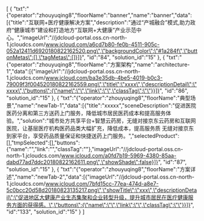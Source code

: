 [
	{
		"txt":"{\"operator\":\"zhouyuqing8\",\"floorName\":\"banner\",\"name\":\"banner\",\"data\":[{\"title\":\"互联网+医疗健康解决方案\",\"description\":\"通过“产城融合”模式,助力政府“健康城市”建设和打造地方“互联网+大健康”产业示范中心。\",\"imageUrl\":\"//jdcloud-portal.oss.cn-north-1.jcloudcs.com/www.jcloud.com/a6cd7b80-fe0b-4511-905c-052a12411d6920180822162520.png\",\"backgroundColor\":\"#1a284f\",\"buttonMetas\":[],\"tagMetas\":[]}]}",
		"id":"84",
		"solution_id":"15"
	},
	{
		"txt":"{\"operator\":\"zhouyuqing8\",\"floorName\":\"方案架构\",\"name\":\"architecture-1\",\"data\":[{\"imageUrl\":\"//jdcloud-portal.oss.cn-north-1.jcloudcs.com/www.jcloud.com/ba3e35db-4be5-4019-b0c3-79009f3f004520180822162559.png\",\"title\":\"xxxx\",\"descriptionDetail\":\"xxxx\",\"buttons\":{\"name\":\"\",\"link\":\"\",\"classTag\":\"\"}}]}",
		"id":"86",
		"solution_id":"15"
	},
	{
		"txt":"{\"operator\":\"zhouyuqing8\",\"floorName\":\"典型场景\",\"name\":\"newTab-1\",\"data\":[{\"title\":\"xxxxx\",\"sceneDescription\":\"促进医院医药分离和第三方送药上门服务，降低城市居民医药成本和提高服务体验。\",\"solution\":\"城市处方共享平台+智慧云药房，无缝对接京东云药房和互联网医院，让基层医疗机构医药品类大幅扩充，降低成本，提高服务质 无缝对接京东到家平台，享受药品质量保证和快捷送药上门服务。\",\"selectedProduct\":[],\"tmpSelected\":[],\"buttons\":{\"name\":\"\",\"link\":\"\",\"classTag\":\"\"},\"imageUrl\":\"//jdcloud-portal.oss.cn-north-1.jcloudcs.com/www.jcloud.com/a0fd7b19-5969-4380-85aa-dabd77ad7ddc20180822162611.png\",\"showShade\":false}]}",
		"id":"87",
		"solution_id":"15"
	},
	{
		"txt":"{\"operator\":\"zhouyuqing8\",\"floorName\":\"方案详述\",\"name\":\"newTab-2\",\"data\":[{\"imageUrl\":\"//jdcloud-portal.oss.cn-north-1.jcloudcs.com/www.jcloud.com/7bfd15cc-77ea-474d-a8e7-5c0bcc20d58d20180823135217.png\",\"showTitle\":\"xxx\",\"descriptionDetail\":\"促进地区大健康产业生态集聚和企业转型升级，提升城市居民在医疗健康服务方面的获得感。\",\"buttons\":{\"name\":\"\",\"link\":\"\",\"classTag\":\"\"}}]}",
		"id":"133",
		"solution_id":"15"
	}
]